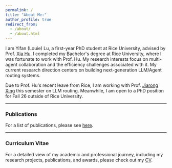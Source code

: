 ```yaml
---
permalink: /
title: "About Me:"
author_profile: true
redirect_from: 
  - /about/
  - /about.html
---
```



I am Yifan (Louie) Lu, a first-year PhD student at Rice University, advised by Prof. [Xia Hu](https://cs.rice.edu/~xh37/index.html). I completed my Bachelor's degree at Rice University, where I was fortunate to work with Prof. Hu. My research interests focus on multi-agent collaboration and the efficiency challenges associated with it. My current research direction centers on building next-generation LLM/Agent routing systems.

Due to Prof. Hu's recent leave from Rice, I am working with Prof. [Jiarong Xing](https://jxing.me/) this semester on LLM routing. Meanwhile, I am open to a PhD position for Fall 26 outside of Rice University.


---
### Publications
For a list of publications, please see [here](https://yl231.github.io/publications/).


---

### Curriculum Vitae
For a detailed view of my academic and professional journey, including my research projects, publications, and awards, please check out my [CV](https://yl231.github.io/files/cv.pdf).
